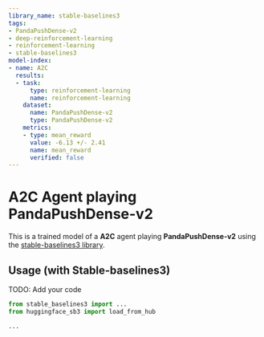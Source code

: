 ```yaml
---
library_name: stable-baselines3
tags:
- PandaPushDense-v2
- deep-reinforcement-learning
- reinforcement-learning
- stable-baselines3
model-index:
- name: A2C
  results:
  - task:
      type: reinforcement-learning
      name: reinforcement-learning
    dataset:
      name: PandaPushDense-v2
      type: PandaPushDense-v2
    metrics:
    - type: mean_reward
      value: -6.13 +/- 2.41
      name: mean_reward
      verified: false
---
```


# **A2C** Agent playing **PandaPushDense-v2**
This is a trained model of a **A2C** agent playing **PandaPushDense-v2**
using the [stable-baselines3 library](https://github.com/DLR-RM/stable-baselines3).

## Usage (with Stable-baselines3)
TODO: Add your code


```python
from stable_baselines3 import ...
from huggingface_sb3 import load_from_hub

...
```
